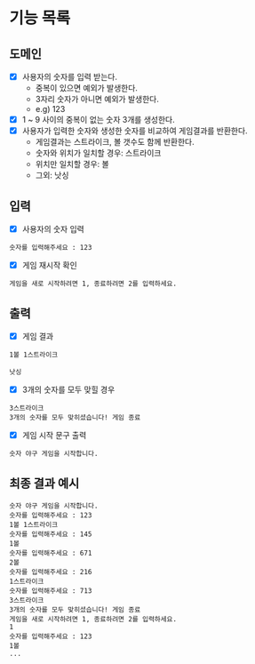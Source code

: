 # 기능 목록

## 도메인

- [x] 사용자의 숫자를 입력 받는다.
    - 중복이 있으면 예외가 발생한다.
    - 3자리 숫자가 아니면 예외가 발생한다.
    - e.g) 123
- [x] 1 ~ 9 사이의 중복이 없는 숫자 3개를 생성한다.
- [x] 사용자가 입력한 숫자와 생성한 숫자를 비교하여 게임결과를 반환한다.
    - 게임결과는 스트라이크, 볼 갯수도 함께 반환한다.
    - 숫자와 위치가 일치할 경우: 스트라이크
    - 위치만 일치할 경우: 볼
    - 그외: 낫싱

## 입력

- [x] 사용자의 숫자 입력

```
숫자를 입력해주세요 : 123
```

- [x] 게임 재시작 확인

```
게임을 새로 시작하려면 1, 종료하려면 2를 입력하세요.
```

## 출력

- [x] 게임 결과

```
1볼 1스트라이크
```

```
낫싱
```

- [x] 3개의 숫자를 모두 맞힐 경우

```
3스트라이크
3개의 숫자를 모두 맞히셨습니다! 게임 종료
```

- [x] 게임 시작 문구 출력

```
숫자 야구 게임을 시작합니다.
```

## 최종 결과 예시

```
숫자 야구 게임을 시작합니다.
숫자를 입력해주세요 : 123
1볼 1스트라이크
숫자를 입력해주세요 : 145
1볼
숫자를 입력해주세요 : 671
2볼
숫자를 입력해주세요 : 216
1스트라이크
숫자를 입력해주세요 : 713
3스트라이크
3개의 숫자를 모두 맞히셨습니다! 게임 종료
게임을 새로 시작하려면 1, 종료하려면 2를 입력하세요.
1
숫자를 입력해주세요 : 123
1볼
...
```
